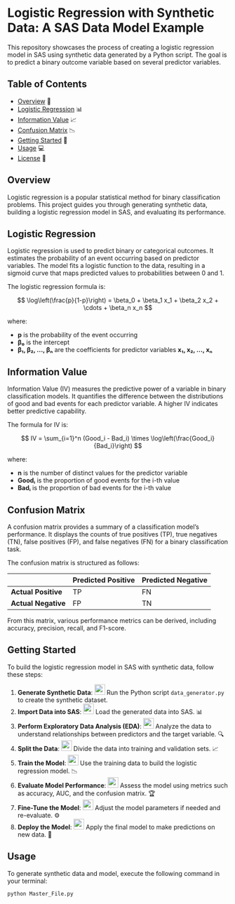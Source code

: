 # Logistic Regression with Synthetic Data: A SAS Data Model Example

This repository showcases the process of creating a logistic regression model in SAS using synthetic data generated by a Python script. The goal is to predict a binary outcome variable based on several predictor variables.

## Table of Contents

- [Overview](#overview) 📖
- [Logistic Regression](#logistic-regression) 📊
- [Information Value](#information-value) 📈
- [Confusion Matrix](#confusion-matrix) 📉
- [Getting Started](#getting-started) 🚀
- [Usage](#usage) 💻
- [License](#license) 📜

## Overview

Logistic regression is a popular statistical method for binary classification problems. This project guides you through generating synthetic data, building a logistic regression model in SAS, and evaluating its performance.

## Logistic Regression

Logistic regression is used to predict binary or categorical outcomes. It estimates the probability of an event occurring based on predictor variables. The model fits a logistic function to the data, resulting in a sigmoid curve that maps predicted values to probabilities between 0 and 1.

The logistic regression formula is:

$$
\log\left(\frac{p}{1-p}\right) = \beta_0 + \beta_1 x_1 + \beta_2 x_2 + \cdots + \beta_n x_n
$$

where:
- **p** is the probability of the event occurring
- **β₀** is the intercept
- **β₁, β₂, ..., βₙ** are the coefficients for predictor variables **x₁, x₂, ..., xₙ**

## Information Value

Information Value (IV) measures the predictive power of a variable in binary classification models. It quantifies the difference between the distributions of good and bad events for each predictor variable. A higher IV indicates better predictive capability.

The formula for IV is:

$$
IV = \sum_{i=1}^n (Good_i - Bad_i) \times \log\left(\frac{Good_i}{Bad_i}\right)
$$

where:
- **n** is the number of distinct values for the predictor variable
- **Goodᵢ** is the proportion of good events for the i-th value
- **Badᵢ** is the proportion of bad events for the i-th value

## Confusion Matrix

A confusion matrix provides a summary of a classification model’s performance. It displays the counts of true positives (TP), true negatives (TN), false positives (FP), and false negatives (FN) for a binary classification task.

The confusion matrix is structured as follows:

|                    | Predicted Positive | Predicted Negative |
|--------------------|--------------------|--------------------|
| **Actual Positive** | TP                 | FN                 |
| **Actual Negative** | FP                 | TN                 |

From this matrix, various performance metrics can be derived, including accuracy, precision, recall, and F1-score.

## Getting Started

To build the logistic regression model in SAS with synthetic data, follow these steps:

1. **Generate Synthetic Data**: <img src="https://cdn-icons-png.flaticon.com/512/3186/3186684.png" width="24" height="24" /> Run the Python script `data_generator.py` to create the synthetic dataset.
2. **Import Data into SAS**: <img src="https://cdn-icons-png.flaticon.com/512/2921/2921222.png" width="24" height="24" /> Load the generated data into SAS. 📊
3. **Perform Exploratory Data Analysis (EDA)**: <img src="https://cdn-icons-png.flaticon.com/512/181/181550.png" width="24" height="24" /> Analyze the data to understand relationships between predictors and the target variable. 🔍
4. **Split the Data**: <img src="https://cdn-icons-png.flaticon.com/512/2515/2515183.png" width="24" height="24" /> Divide the data into training and validation sets. 📈
5. **Train the Model**: <img src="https://cdn-icons-png.flaticon.com/512/1069/1069754.png" width="24" height="24" /> Use the training data to build the logistic regression model. 📉
6. **Evaluate Model Performance**: <img src="https://cdn-icons-png.flaticon.com/512/217/217964.png" width="24" height="24" /> Assess the model using metrics such as accuracy, AUC, and the confusion matrix. 🏆
7. **Fine-Tune the Model**: <img src="https://cdn-icons-png.flaticon.com/512/2169/2169821.png" width="24" height="24" /> Adjust the model parameters if needed and re-evaluate. ⚙️
8. **Deploy the Model**: <img src="https://cdn-icons-png.flaticon.com/512/1828/1828859.png" width="24" height="24" /> Apply the final model to make predictions on new data. 🚀

## Usage

To generate synthetic data and model, execute the following command in your terminal:

```bash
python Master_File.py
